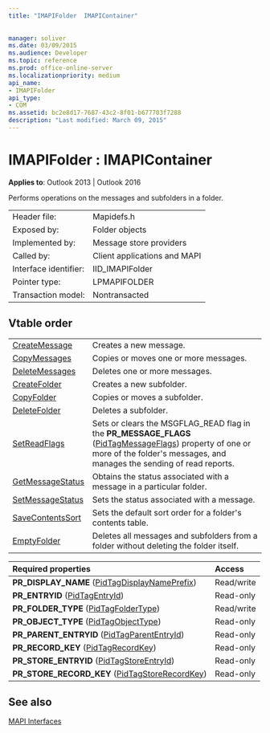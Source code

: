 ```yaml
---
title: "IMAPIFolder  IMAPIContainer"
 
 
manager: soliver
ms.date: 03/09/2015
ms.audience: Developer
ms.topic: reference
ms.prod: office-online-server
ms.localizationpriority: medium
api_name:
- IMAPIFolder
api_type:
- COM
ms.assetid: bc2e8d17-7687-43c2-8f01-b677703f7288
description: "Last modified: March 09, 2015"
---
```


# IMAPIFolder : IMAPIContainer

  
  
**Applies to**: Outlook 2013 | Outlook 2016 
  
Performs operations on the messages and subfolders in a folder.
  
|||
|:-----|:-----|
|Header file:  <br/> |Mapidefs.h  <br/> |
|Exposed by:  <br/> |Folder objects  <br/> |
|Implemented by:  <br/> |Message store providers  <br/> |
|Called by:  <br/> |Client applications and MAPI  <br/> |
|Interface identifier:  <br/> |IID_IMAPIFolder  <br/> |
|Pointer type:  <br/> |LPMAPIFOLDER  <br/> |
|Transaction model:  <br/> |Nontransacted  <br/> |
   
## Vtable order

|||
|:-----|:-----|
|[CreateMessage](imapifolder-createmessage.md) <br/> |Creates a new message. |
|[CopyMessages](imapifolder-copymessages.md) <br/> |Copies or moves one or more messages. |
|[DeleteMessages](imapifolder-deletemessages.md) <br/> |Deletes one or more messages. |
|[CreateFolder](imapifolder-createfolder.md) <br/> |Creates a new subfolder. |
|[CopyFolder](imapifolder-copyfolder.md) <br/> |Copies or moves a subfolder. |
|[DeleteFolder](imapifolder-deletefolder.md) <br/> |Deletes a subfolder. |
|[SetReadFlags](imapifolder-setreadflags.md) <br/> |Sets or clears the MSGFLAG_READ flag in the **PR_MESSAGE_FLAGS** ([PidTagMessageFlags](pidtagmessageflags-canonical-property.md)) property of one or more of the folder's messages, and manages the sending of read reports. |
|[GetMessageStatus](imapifolder-getmessagestatus.md) <br/> |Obtains the status associated with a message in a particular folder. |
|[SetMessageStatus](imapifolder-setmessagestatus.md) <br/> |Sets the status associated with a message. |
|[SaveContentsSort](imapifolder-savecontentssort.md) <br/> |Sets the default sort order for a folder's contents table. |
|[EmptyFolder](imapifolder-emptyfolder.md) <br/> |Deletes all messages and subfolders from a folder without deleting the folder itself. |
   
|**Required properties**|**Access**|
|:-----|:-----|
|**PR_DISPLAY_NAME** ([PidTagDisplayNamePrefix](pidtagdisplaynameprefix-canonical-property.md))  <br/> |Read/write  <br/> |
|**PR_ENTRYID** ([PidTagEntryId](pidtagentryid-canonical-property.md))  <br/> |Read-only  <br/> |
|**PR_FOLDER_TYPE** ([PidTagFolderType](pidtagfoldertype-canonical-property.md))  <br/> |Read/write  <br/> |
|**PR_OBJECT_TYPE** ([PidTagObjectType](pidtagobjecttype-canonical-property.md))  <br/> |Read-only  <br/> |
|**PR_PARENT_ENTRYID** ([PidTagParentEntryId](pidtagparententryid-canonical-property.md))  <br/> |Read-only  <br/> |
|**PR_RECORD_KEY** ([PidTagRecordKey](pidtagrecordkey-canonical-property.md))  <br/> |Read-only  <br/> |
|**PR_STORE_ENTRYID** ([PidTagStoreEntryId](pidtagstoreentryid-canonical-property.md))  <br/> |Read-only  <br/> |
|**PR_STORE_RECORD_KEY** ([PidTagStoreRecordKey](pidtagstorerecordkey-canonical-property.md))  <br/> |Read-only  <br/> |
   
## See also



[MAPI Interfaces](mapi-interfaces.md)


